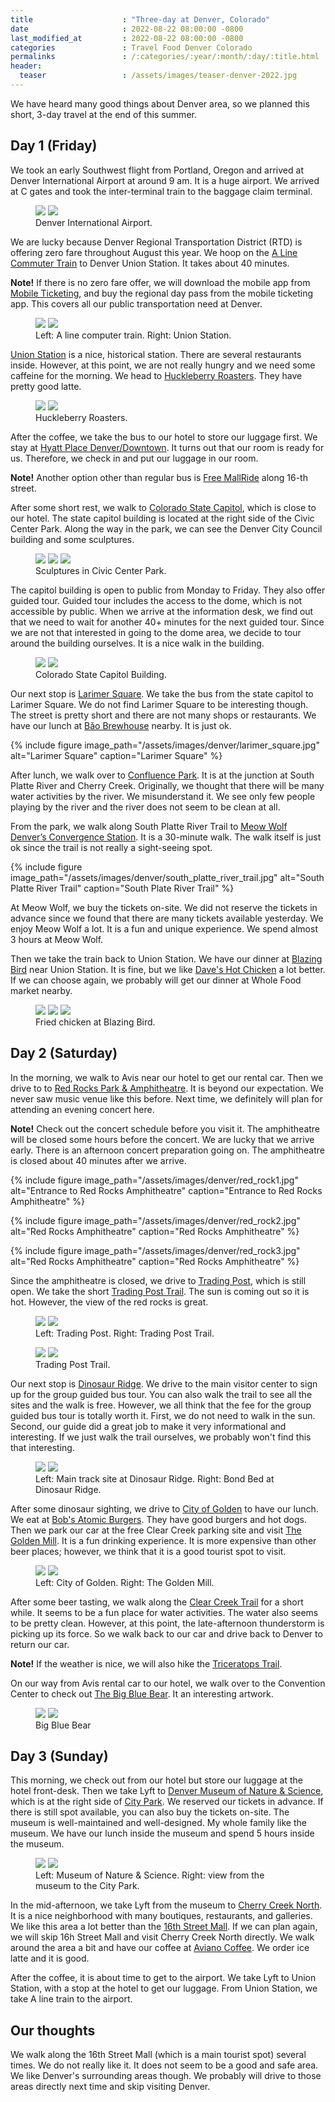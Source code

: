 ```yaml
---
title                    : "Three-day at Denver, Colorado"
date                     : 2022-08-22 08:00:00 -0800
last_modified_at         : 2022-08-22 08:00:00 -0800
categories               : Travel Food Denver Colorado
permalinks               : /:categories/:year/:month/:day/:title.html
header:
  teaser                 : /assets/images/teaser-denver-2022.jpg
---
```


We have heard many good things about Denver area, so we planned this short, 3-day travel at the end of this summer.

## Day 1 (Friday)

We took an early Southwest flight from Portland, Oregon and arrived at Denver International Airport at around 9 am. It is a huge airport. We arrived at C gates and took the inter-terminal train to the baggage claim terminal.

<figure class="half">
	<img src="/assets/images/denver/airport1.jpg">
	<img src="/assets/images/denver/airport2.jpg">
	<figcaption>Denver International Airport.</figcaption>
</figure>

We are lucky because Denver Regional Transportation District (RTD) is offering zero fare throughout August this year. We hoop on the [A Line Commuter Train](https://www.flydenver.com/parking_transit/transit/a_line_commuter_train) to Denver Union Station. It takes about 40 minutes.

**Note!** If there is no zero fare offer, we will download the mobile app from [Mobile Ticketing](https://www.rtd-denver.com/fares-passes/mobile-ticketing), and buy the regional day pass from the mobile ticketing app. This covers all our public transportation need at Denver.

<figure class="half">
	<img src="/assets/images/denver/a_line_train.jpg">
	<img src="/assets/images/denver/union_station.jpg">
	<figcaption>Left:  A line computer train. Right: Union Station.</figcaption>
</figure>

[Union Station](https://unionstationindenver.com/) is a nice, historical station. There are several restaurants inside. However, at this point, we are not really hungry and we need some caffeine for the morning. We head to [Huckleberry Roasters](https://huckleberryroasters.com/). They have pretty good latte.

<figure class="half">
	<img src="/assets/images/denver/huckleberry_roasters1.jpg">
	<img src="/assets/images/denver/huckleberry_roasters2.jpg">
	<figcaption>Huckleberry Roasters.</figcaption>
</figure>

After the coffee, we take the bus to our hotel to store our luggage first. We stay at [Hyatt Place Denver/Downtown](https://www.hyatt.com/en-US/hotel/colorado/hyatt-place-denver-downtown/denzd?src=corp_lclb_gmb_seo_denzd). It turns out that our room is ready for us. Therefore, we check in and put our luggage in our room.

**Note!** Another option other than regular bus is [Free MallRide](https://www.rtd-denver.com/services/free-mallride) along 16-th street.

After some short rest, we walk to [Colorado State Capitol](https://leg.colorado.gov/visit-learn), which is close to our hotel. The state capitol building is located at the right side of the Civic Center Park. Along the way in the park, we can see the Denver City Council building and some sculptures.

<figure class="third">
	<img src="/assets/images/denver/civic_center_park1.jpg">
	<img src="/assets/images/denver/civic_center_park2.jpg">
	<img src="/assets/images/denver/civic_center_park3.jpg">
	<figcaption>Sculptures in Civic Center Park.</figcaption>
</figure>

The capitol building is open to public from Monday to Friday. They also offer guided tour. Guided tour includes the access to the dome, which is not accessible by public. When we arrive at the information desk, we find out that we need to wait for another 40+ minutes for the next guided tour. Since we are not that interested in going to the dome area, we decide to tour around the building ourselves. It is a nice walk in the building.

<figure class="half">
	<img src="/assets/images/denver/state_building1.jpg">
	<img src="/assets/images/denver/state_building2.jpg">
	<figcaption>Colorado State Capitol Building.</figcaption>
</figure>

Our next stop is [Larimer Square](https://www.larimersquare.com/). We take the bus from the state capitol to Larimer Square. We do not find Larimer Square to be interesting though. The street is pretty short and there are not many shops or restaurants. We have our lunch at [Bǎo Brewhouse](https://baobrewhouse.com/menus/) nearby. It is just ok.

{% include figure image_path="/assets/images/denver/larimer_square.jpg" alt="Larimer Square" caption="Larimer Square" %}

After lunch, we walk over to [Confluence Park](https://www.denver.org/things-to-do/sports-recreation/city-parks/). It is at the junction at South Platte River and Cherry Creek. Originally, we thought that there will be many water activities by the river. We misunderstand it. We see only few people playing by the river and the river does not seem to be clean at all.

From the park, we walk along South Platte River Trail to [Meow Wolf Denver’s Convergence Station](https://meowwolf.com/visit/denver). It is a 30-minute walk. The walk itself is just ok since the trail is not really a sight-seeing spot.

{% include figure image_path="/assets/images/denver/south_platte_river_trail.jpg" alt="South Platte River Trail" caption="South Plate River Trail" %}

At Meow Wolf, we buy the tickets on-site. We did not reserve the tickets in advance since we found that there are many tickets available yesterday. We enjoy Meow Wolf a lot. It is a fun and unique experience. We spend almost 3 hours at Meow Wolf.

Then we take the train back to Union Station. We have our dinner at [Blazing Bird](https://theblazingbird.com/) near Union Station. It is fine, but we like [Dave's Hot Chicken](https://www.daveshotchicken.com/) a lot better. If we can choose again, we probably will get our dinner at Whole Food market nearby.

<figure class="third">
	<img src="/assets/images/denver/blazing_bird1.jpg">
	<img src="/assets/images/denver/blazing_bird2.jpg">
	<img src="/assets/images/denver/blazing_bird3.jpg">
	<figcaption>Fried chicken at Blazing Bird.</figcaption>
</figure>

## Day 2 (Saturday)

In the morning, we walk to Avis near our hotel to get our rental car. Then we drive to to [Red Rocks Park & Amphitheatre](https://www.redrocksonline.com/). It is beyond our expectation. We never saw music venue like this before. Next time, we definitely will plan for attending an evening concert here.

**Note!** Check out the concert schedule before you visit it. The amphitheatre will be closed some hours before the concert. We are lucky that we arrive early. There is an afternoon concert preparation going on. The amphitheatre is closed about 40 minutes after we arrive.

{% include figure image_path="/assets/images/denver/red_rock1.jpg" alt="Entrance to Red Rocks Amphitheatre" caption="Entrance to Red Rocks Amphitheatre" %}

{% include figure image_path="/assets/images/denver/red_rock2.jpg" alt="Red Rocks Amphitheatre" caption="Red Rocks Amphitheatre" %}

{% include figure image_path="/assets/images/denver/red_rock3.jpg" alt="Red Rocks Amphitheatre" caption="Red Rocks Amphitheatre" %}

Since the amphitheatre is closed, we drive to [Trading Post](https://www.redrocksonline.com/explore-red-rocks/trading-post/), which is still open. We take the short [Trading Post Trail](https://dayhikesneardenver.com/trading-post-trail-red-rocks-park/). The sun is coming out so it is hot. However, the view of the red rocks is great.

<figure class="half">
	<img src="/assets/images/denver/trading_post.jpg">
	<img src="/assets/images/denver/trading_post_trail1.jpg">
	<figcaption>Left: Trading Post. Right: Trading Post Trail.</figcaption>
</figure>

<figure class="half">
	<img src="/assets/images/denver/trading_post_trail2.jpg">
	<img src="/assets/images/denver/trading_post_trail3.jpg">
	<figcaption>Trading Post Trail.</figcaption>
</figure>

Our next stop is [Dinosaur Ridge](https://dinoridge.org/). We drive to the main visitor center to sign up for the group guided bus tour. You can also walk the trail to see all the sites and the walk is free. However, we all think that the fee for the group guided bus tour is totally worth it. First, we do not need to walk in the sun. Second, our guide did a great job to make it very informational and interesting. If we just walk the trail ourselves, we probably won't find this that interesting.

<figure class="half">
	<img src="/assets/images/denver/dinosaur_ridge1.jpg">
	<img src="/assets/images/denver/dinosaur_ridge2.jpg">
	<figcaption>Left: Main track site at Dinosaur Ridge. Right: Bond Bed at Dinosaur Ridge.</figcaption>
</figure>

After some dinosaur sighting, we drive to [City of Golden](https://www.visitgolden.com/) to have our lunch. We eat at [Bob's Atomic Burgers](https://bobsatomicburgers.net/). They have good burgers and hot dogs. Then we park our car at the free Clear Creek parking site and visit [The Golden Mill](https://thegoldenmill.com/). It is a fun drinking experience. It is more expensive than other beer places; however, we think that it is a good tourist spot to visit.

<figure class="half">
	<img src="/assets/images/denver/golden.jpg">
	<img src="/assets/images/denver/golden_mill.jpg">
	<figcaption>Left: City of Golden. Right: The Golden Mill.</figcaption>
</figure>

After some beer tasting, we walk along the [Clear Creek Trail](https://www.visitgolden.com/plan-your-visit/creek-info/) for a short while. It seems to be a fun place for water activities. The water also seems to be pretty clean. However, at this point, the late-afternoon thunderstorm is picking up its force. So we walk back to our car and drive back to Denver to return our car.

**Note!** If the weather is nice, we will also hike the [Triceratops Trail](https://www.cityofgolden.net/play/recreation-attractions/trails/triceratops-trail/).

On our way from Avis rental car to our hotel, we walk over to the Convention Center to check out [The Big Blue Bear](http://bluebearstudios.com/). It an interesting artwork.

<figure class="half">
	<img src="/assets/images/denver/big_blue_bear1.jpg">
	<img src="/assets/images/denver/big_blue_bear2.jpg">
	<figcaption>Big Blue Bear</figcaption>
</figure>

## Day 3 (Sunday)

This morning, we check out from our hotel but store our luggage at the hotel front-desk. Then we take Lyft to [Denver Museum of Nature & Science](https://www.dmns.org/), which is at the right side of [City Park](https://www.denver.org/listing/city-park/6822/). We reserved our tickets in advance. If there is still spot available, you can also buy the tickets on-site. The museum is well-maintained and well-designed. My whole family like the museum. We have our lunch inside the museum and spend 5 hours inside the museum.

<figure class="half">
	<img src="/assets/images/denver/dmns1.jpg">
	<img src="/assets/images/denver/dmns2.jpg">
	<figcaption>Left: Museum of Nature & Science. Right: view from the museum to the City Park.</figcaption>
</figure>

In the mid-afternoon, we take Lyft from the museum to [Cherry Creek North](https://cherrycreeknorth.com/). It is a nice neighborhood with many boutiques, restaurants, and galleries. We like this area a lot better than the [16th Street Mall](https://www.denver.org/things-to-do/attractions/16th-street-mall/). If we can plan again, we will skip 16h Street Mall and visit Cherry Creek North directly. We walk around the area a bit and have our coffee at [Aviano Coffee](https://avianocoffee.com/). We order ice latte and it is good.

After the coffee, it is about time to get to the airport. We take Lyft to Union Station, with a stop at the hotel to get our luggage. From Union Station, we take A line train to the airport.

## Our thoughts

We walk along the 16th Street Mall (which is a main tourist spot) several times. We do not really like it. It does not seem to be a good and safe area. We like Denver's surrounding areas though. We probably will drive to those areas directly next time and skip visiting Denver.
